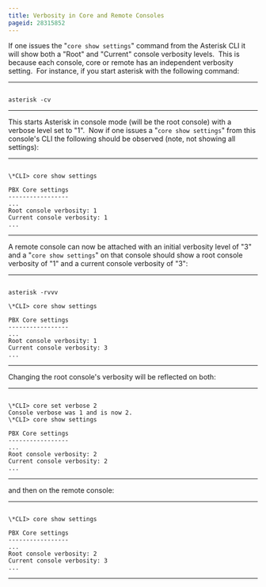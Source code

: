 ```yaml
---
title: Verbosity in Core and Remote Consoles
pageid: 28315852
---
```


If one issues the "`core show settings`" command from the Asterisk CLI it will show both a "Root" and "Current" console verbosity levels.  This is because each console, core or remote has an independent verbosity setting.  For instance, if you start asterisk with the following command:




---

  
  


```

asterisk -cv

```



---


This starts Asterisk in console mode (will be the root console) with a verbose level set to "1".  Now if one issues a "`core show settings`" from this console's CLI the following should be observed (note, not showing all settings):




---

  
  


```

\*CLI> core show settings

PBX Core settings
-----------------
...
Root console verbosity: 1
Current console verbosity: 1
...

```



---


A remote console can now be attached with an initial verbosity level of "3" and a "`core show settings`" on that console should show a root console verbosity of "1" and a current console verbosity of "3":




---

  
  


```

asterisk -rvvv

\*CLI> core show settings

PBX Core settings
-----------------
...
Root console verbosity: 1
Current console verbosity: 3
...

```



---


Changing the root console's verbosity will be reflected on both:




---

  
  


```

\*CLI> core set verbose 2
Console verbose was 1 and is now 2.
\*CLI> core show settings

PBX Core settings
-----------------
...
Root console verbosity: 2
Current console verbosity: 2
...

```



---


and then on the remote console:




---

  
  


```

\*CLI> core show settings

PBX Core settings
-----------------
...
Root console verbosity: 2
Current console verbosity: 3
...

```



---


